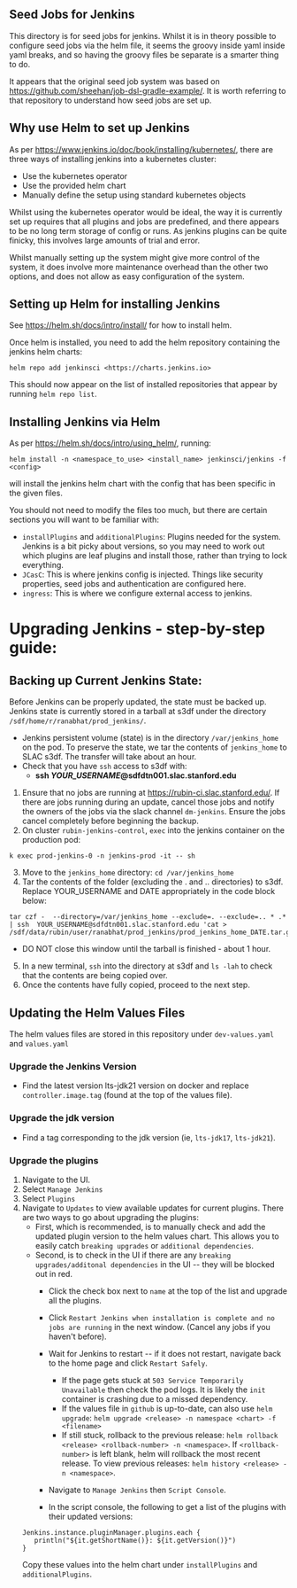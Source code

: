 ## Seed Jobs for Jenkins

This directory is for seed jobs for jenkins. Whilst it is in theory possible to
configure seed jobs via the helm file, it seems the groovy inside yaml inside
yaml breaks, and so having the groovy files be separate is a smarter thing to
do.

It appears that the original seed job system was based on
<https://github.com/sheehan/job-dsl-gradle-example/>. It is worth referring to
that repository to understand how seed jobs are set up.

## Why use Helm to set up Jenkins

As per <https://www.jenkins.io/doc/book/installing/kubernetes/>, there are three
ways of installing jenkins into a kubernetes cluster:

* Use the kubernetes operator
* Use the provided helm chart
* Manually define the setup using standard kubernetes objects

Whilst using the kubernetes operator would be ideal, the way it is currently set
up requires that all plugins and jobs are predefined, and there appears to be no
long term storage of config or runs. As jenkins plugins can be quite finicky,
this involves large amounts of trial and error.

Whilst manually setting up the system might give more control of the system, it
does involve more maintenance overhead than the other two options, and does not
allow as easy configuration of the system.

## Setting up Helm for installing Jenkins

See <https://helm.sh/docs/intro/install/> for how to install helm.

Once helm is installed, you need to add the helm repository containing the
jenkins helm charts:

```
helm repo add jenkinsci <https://charts.jenkins.io>
```

This should now appear on the list of installed repositories that appear by
running `helm repo list`.

## Installing Jenkins via Helm

As per <https://helm.sh/docs/intro/using_helm/>, running:

```
helm install -n <namespace_to_use> <install_name> jenkinsci/jenkins -f <config>
```

will install the jenkins helm chart with the config that has been specific in
the given files.

You should not need to modify the files too much, but there are certain sections
you will want to be familiar with:

* `installPlugins` and `additionalPlugins`: Plugins needed for the system.
   Jenkins is a bit picky about versions, so you may need to work out which
   plugins are leaf plugins and install those, rather than trying to lock
   everything.
* `JCasC`: This is where jenkins config is injected. Things like security
   properties, seed jobs and authentication are configured here.
* `ingress`: This is where we configure external access to jenkins.

# Upgrading Jenkins - step-by-step guide: 

## Backing up Current Jenkins State:
Before Jenkins can be properly updated, the state must be backed up. 
Jenkins state is currently stored in a tarball at s3df under the directory 
`/sdf/home/r/ranabhat/prod_jenkins/`. 
* Jenkins persistent volume (state) is in the directory `/var/jenkins_home`
  on the pod. To preserve the state, we tar the contents of `jenkins_home`
  to SLAC s3df. The transfer will take about an hour.
* Check that you have `ssh` access to s3df with:
  *  __ssh *YOUR_USERNAME*@sdfdtn001.slac.stanford.edu__
  
1. Ensure that no jobs are running at <https://rubin-ci.slac.stanford.edu/>.
   If there are jobs running during an update, cancel those jobs and notify the
   owners of the jobs via the slack channel `dm-jenkins`. Ensure the jobs cancel
   completely before beginning the backup. 
3. On cluster `rubin-jenkins-control`, `exec` into the jenkins container
   on the production pod:
```
k exec prod-jenkins-0 -n jenkins-prod -it -- sh
```
3. Move to the `jenkins_home` directory: `cd /var/jenkins_home`
4. Tar the contents of the folder (excluding the . and .. directories) to s3df.
   Replace YOUR_USERNAME and DATE appropriately in the code block below:
```
tar czf -  --directory=/var/jenkins_home --exclude=. --exclude=.. * .* | ssh  YOUR_USERNAME@sdfdtn001.slac.stanford.edu 'cat > /sdf/data/rubin/user/ranabhat/prod_jenkins/prod_jenkins_home_DATE.tar.gz'
```
  * DO NOT close this window until the tarball is finished - about 1 hour. 
5. In a new terminal, `ssh` into the directory at s3df and `ls -lah` to check
   that the contents are being copied over.
7. Once the contents have fully copied, proceed to the next step.

## Updating the Helm Values Files
The helm values files are stored in this repository under
   `dev-values.yaml` and `values.yaml`
### Upgrade the __Jenkins Version__
   * Find the latest version lts-jdk21 version on docker and
   replace `controller.image.tag` (found at the top of the values file).
### Upgrade the __jdk version__ 
   * Find a tag corresponding to the jdk version (ie, `lts-jdk17`, `lts-jdk21`).
### Upgrade the __plugins__
1. Navigate to the UI.
2. Select `Manage Jenkins`
3. Select `Plugins`
4. Navigate to `Updates` to view available updates for current plugins. 
   There are two ways to go about upgrading the plugins:
   * First, which is recommended, is to manually check and add the updated plugin version to the helm values chart. This allows you to easily catch `breaking upgrades` or `additional dependencies`.
   * Second, is to check in the UI if there are any `breaking upgrades/additonal dependencies` in the UI -- they will be blocked out in red. 
      * Click the check box next to `name` at the top of the list and upgrade all the plugins.
      * Click `Restart Jenkins when installation is complete and no jobs are running` in the next window. (Cancel any jobs if you haven't before). 
      * Wait for Jenkins to restart -- if it does not restart, navigate back to the home page and click `Restart Safely`.
         * If the page gets stuck at `503 Service Temporarily Unavailable`
           then check the pod logs. It is likely the `init` container is
           crashing due to a missed dependency.
         * If the values file in `github` is up-to-date, can also use `helm upgrade`: 
           `helm upgrade <release> -n namespace <chart> -f <filename>`
         * If still stuck, rollback to the previous release:
           `helm rollback <release> <rollback-number> -n <namespace>`.
           If `<rollback-number>` is left blank, helm will rollback the most recent release.
           To view previous releases: `helm history <release> -n <namespace>`.

      * Navigate to `Manage Jenkins` then `Script Console`.
      * In the script console, the following to get a list of the plugins with their updated versions:
   ```
   Jenkins.instance.pluginManager.plugins.each {
      println("${it.getShortName()}: ${it.getVersion()}")
   }
   ```
   Copy these values into the helm chart under `installPlugins` and `additionalPlugins`. 
